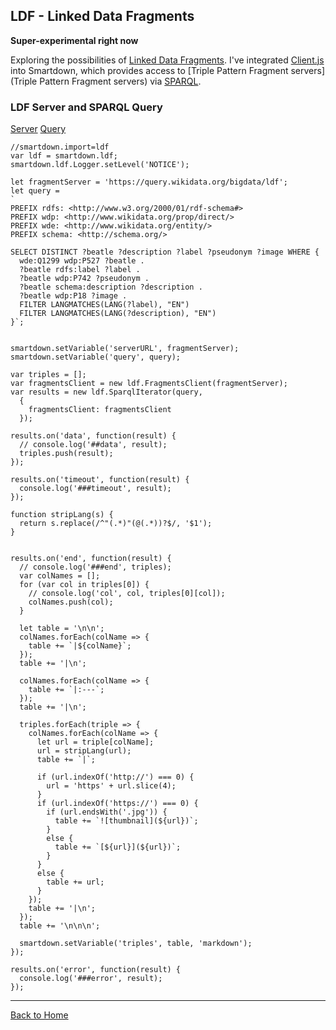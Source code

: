 ## LDF - Linked Data Fragments

**Super-experimental right now**

Exploring the possibilities of [Linked Data Fragments](http://linkeddatafragments.org). I've integrated [Client.js](https://github.com/LinkedDataFragments/Client.js) into Smartdown, which provides access to [Triple Pattern Fragment servers](Triple Pattern Fragment servers) via [SPARQL](https://en.wikipedia.org/wiki/SPARQL).

### LDF Server and SPARQL Query

[Server](:!serverURL)
[Query](:!query|code)

```javascript/playable/autoplay
//smartdown.import=ldf
var ldf = smartdown.ldf;
smartdown.ldf.Logger.setLevel('NOTICE');

let fragmentServer = 'https://query.wikidata.org/bigdata/ldf';
let query =
`
PREFIX rdfs: <http://www.w3.org/2000/01/rdf-schema#>
PREFIX wdp: <http://www.wikidata.org/prop/direct/>
PREFIX wde: <http://www.wikidata.org/entity/>
PREFIX schema: <http://schema.org/>

SELECT DISTINCT ?beatle ?description ?label ?pseudonym ?image WHERE {
  wde:Q1299 wdp:P527 ?beatle .
  ?beatle rdfs:label ?label .
  ?beatle wdp:P742 ?pseudonym .
  ?beatle schema:description ?description .
  ?beatle wdp:P18 ?image .
  FILTER LANGMATCHES(LANG(?label), "EN")
  FILTER LANGMATCHES(LANG(?description), "EN")
}`;


smartdown.setVariable('serverURL', fragmentServer);
smartdown.setVariable('query', query);

var triples = [];
var fragmentsClient = new ldf.FragmentsClient(fragmentServer);
var results = new ldf.SparqlIterator(query,
  {
    fragmentsClient: fragmentsClient
  });

results.on('data', function(result) {
  // console.log('##data', result);
  triples.push(result);
});

results.on('timeout', function(result) {
  console.log('###timeout', result);
});

function stripLang(s) {
  return s.replace(/^"(.*)"(@(.*))?$/, '$1');
}


results.on('end', function(result) {
  // console.log('###end', triples);
  var colNames = [];
  for (var col in triples[0]) {
    // console.log('col', col, triples[0][col]);
    colNames.push(col);
  }

  let table = '\n\n';
  colNames.forEach(colName => {
    table += `|${colName}`;
  });
  table += '|\n';

  colNames.forEach(colName => {
    table += `|:---`;
  });
  table += '|\n';

  triples.forEach(triple => {
    colNames.forEach(colName => {
      let url = triple[colName];
      url = stripLang(url);
      table += `|`;

      if (url.indexOf('http://') === 0) {
        url = 'https' + url.slice(4);
      }
      if (url.indexOf('https://') === 0) {
        if (url.endsWith('.jpg')) {
          table += `![thumbnail](${url})`;
        }
        else {
          table += `[${url}](${url})`;
        }
      }
      else {
        table += url;
      }
    });
    table += '|\n';
  });
  table += '\n\n\n';

  smartdown.setVariable('triples', table, 'markdown');
});

results.on('error', function(result) {
  console.log('###error', result);
});

```

[](:!triples|markdown)

---

[Back to Home](:@Home)
